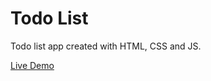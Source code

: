 # Todo List

Todo list app created with HTML, CSS and JS.

[Live Demo](https://art0254.github.io/todo-list/)
